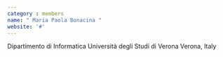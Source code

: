 ```yaml
---
category : members
name: " Maria Paola Bonacina " 
website: '#'
---
```

Dipartimento di Informatica
Università degli Studi di Verona
Verona, Italy

